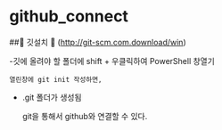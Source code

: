 # github_connect


##💐 깃설치 🐠 (http://git-scm.com.download/win)

-깃에 올려야 할 폴더에 shift + 우클릭하여 PowerShell 창열기


    열린창에 git init 작성하면,
    
- .git 폴더가 생성됨

    git을 통해서 github와 연결할 수 있다.

###
